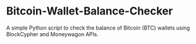 # Bitcoin-Wallet-Balance-Checker
A simple Python script to check the balance of Bitcoin (BTC) wallets using BlockCypher and Moneywagon APIs.
